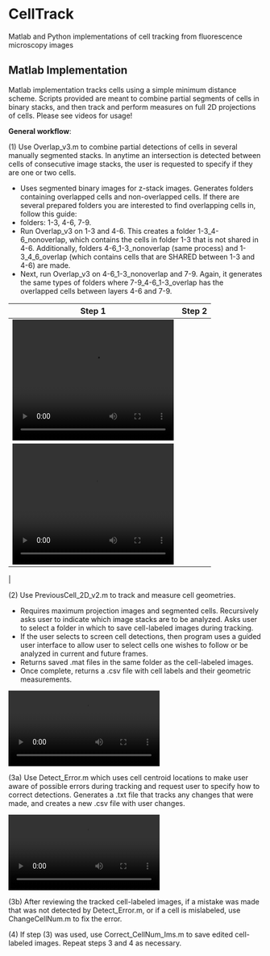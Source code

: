 # CellTrack
Matlab and Python implementations of cell tracking from fluorescence microscopy images

## Matlab Implementation
Matlab implementation tracks cells using a simple minimum distance scheme. Scripts provided are meant to combine partial segments of cells in binary stacks, and then track and perform measures on full 2D projections of cells. Please see videos for usage!

**General workflow**:

(1) Use Overlap_v3.m to combine partial detections of cells in several manually segmented stacks. In anytime an intersection is detected between cells of consecutive image stacks, the user is requested to specify if they are one or two cells.
- Uses segmented binary images for z-stack images. Generates folders containing overlapped cells and non-overlapped cells. If there are several prepared folders you are interested to find overlapping cells in, follow this guide:
- folders: 1-3, 4-6, 7-9.
- Run Overlap_v3 on 1-3 and 4-6. This creates a folder 1-3_4-6_nonoverlap, which contains the cells in folder 1-3 that is not shared in 4-6. Additionally, folders 4-6_1-3_nonoverlap (same process) and 1-3_4_6_overlap (which contains cells that are SHARED between 1-3 and 4-6) are made.
- Next, run Overlap_v3 on 4-6_1-3_nonoverlap and 7-9. Again, it generates the same types of folders where 7-9_4-6_1-3_overlap has the overlapped cells between layers 4-6 and 7-9.

| Step 1 | Step 2 |
|---|---|
| <video width="320" height="240" controls><source src="/Matlab/Tutorial/Overlap_1.mov" type="video/mp4"></video>
 | <video width="320" height="240" controls><source src="/Matlab/Tutorial/Overlap_2.mov" type="video/mp4"></video>
 |

(2) Use PreviousCell_2D_v2.m to track and measure cell geometries.
- Requires maximum projection images and segmented cells. Recursively asks user to indicate which image stacks are to be analyzed. Asks user to select a folder in which to save cell-labeled images during tracking.
- If the user selects to screen cell detections, then program uses a guided user interface to allow user to select cells one wishes to follow or be analyzed in current and future frames.
- Returns saved .mat files in the same folder as the cell-labeled images.
- Once complete, returns a .csv file with cell labels and their geometric measurements.

![](/Matlab/Tutorial/PreviousCell_1.mov)

(3a) Use Detect_Error.m which uses cell centroid locations to make user aware of possible errors during tracking and request user to specify how to correct detections. Generates a .txt file that tracks any changes that were made, and creates a new .csv file with user changes.

![](/Matlab/Tutorial/Detect_Error.mov)

(3b) After reviewing the tracked cell-labeled images, if a mistake was made that was not detected by Detect_Error.m, or if a cell is mislabeled, use ChangeCellNum.m to fix the error.

(4) If step (3) was used, use Correct_CellNum_Ims.m to save edited cell-labeled images. Repeat steps 3 and 4 as necessary.
